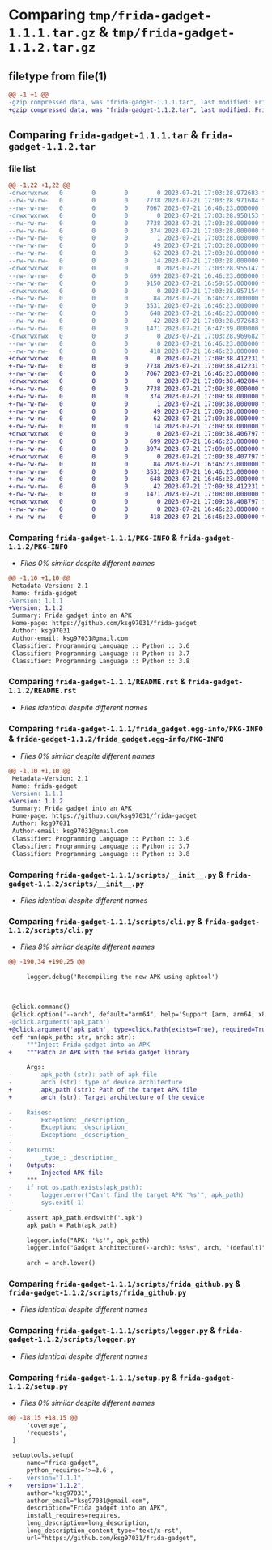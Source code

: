 # Comparing `tmp/frida-gadget-1.1.1.tar.gz` & `tmp/frida-gadget-1.1.2.tar.gz`

## filetype from file(1)

```diff
@@ -1 +1 @@
-gzip compressed data, was "frida-gadget-1.1.1.tar", last modified: Fri Jul 21 17:03:28 2023, max compression
+gzip compressed data, was "frida-gadget-1.1.2.tar", last modified: Fri Jul 21 17:09:38 2023, max compression
```

## Comparing `frida-gadget-1.1.1.tar` & `frida-gadget-1.1.2.tar`

### file list

```diff
@@ -1,22 +1,22 @@
-drwxrwxrwx   0        0        0        0 2023-07-21 17:03:28.972683 frida-gadget-1.1.1/
--rw-rw-rw-   0        0        0     7738 2023-07-21 17:03:28.971684 frida-gadget-1.1.1/PKG-INFO
--rw-rw-rw-   0        0        0     7067 2023-07-21 16:46:23.000000 frida-gadget-1.1.1/README.rst
-drwxrwxrwx   0        0        0        0 2023-07-21 17:03:28.950153 frida-gadget-1.1.1/frida_gadget.egg-info/
--rw-rw-rw-   0        0        0     7738 2023-07-21 17:03:28.000000 frida-gadget-1.1.1/frida_gadget.egg-info/PKG-INFO
--rw-rw-rw-   0        0        0      374 2023-07-21 17:03:28.000000 frida-gadget-1.1.1/frida_gadget.egg-info/SOURCES.txt
--rw-rw-rw-   0        0        0        1 2023-07-21 17:03:28.000000 frida-gadget-1.1.1/frida_gadget.egg-info/dependency_links.txt
--rw-rw-rw-   0        0        0       49 2023-07-21 17:03:28.000000 frida-gadget-1.1.1/frida_gadget.egg-info/entry_points.txt
--rw-rw-rw-   0        0        0       62 2023-07-21 17:03:28.000000 frida-gadget-1.1.1/frida_gadget.egg-info/requires.txt
--rw-rw-rw-   0        0        0       14 2023-07-21 17:03:28.000000 frida-gadget-1.1.1/frida_gadget.egg-info/top_level.txt
-drwxrwxrwx   0        0        0        0 2023-07-21 17:03:28.955147 frida-gadget-1.1.1/scripts/
--rw-rw-rw-   0        0        0      699 2023-07-21 16:46:23.000000 frida-gadget-1.1.1/scripts/__init__.py
--rw-rw-rw-   0        0        0     9150 2023-07-21 16:59:55.000000 frida-gadget-1.1.1/scripts/cli.py
-drwxrwxrwx   0        0        0        0 2023-07-21 17:03:28.957154 frida-gadget-1.1.1/scripts/files/
--rw-rw-rw-   0        0        0       84 2023-07-21 16:46:23.000000 frida-gadget-1.1.1/scripts/files/README.md
--rw-rw-rw-   0        0        0     3531 2023-07-21 16:46:23.000000 frida-gadget-1.1.1/scripts/frida_github.py
--rw-rw-rw-   0        0        0      648 2023-07-21 16:46:23.000000 frida-gadget-1.1.1/scripts/logger.py
--rw-rw-rw-   0        0        0       42 2023-07-21 17:03:28.972683 frida-gadget-1.1.1/setup.cfg
--rw-rw-rw-   0        0        0     1471 2023-07-21 16:47:39.000000 frida-gadget-1.1.1/setup.py
-drwxrwxrwx   0        0        0        0 2023-07-21 17:03:28.969682 frida-gadget-1.1.1/tests/
--rw-rw-rw-   0        0        0        0 2023-07-21 16:46:23.000000 frida-gadget-1.1.1/tests/__init__.py
--rw-rw-rw-   0        0        0      418 2023-07-21 16:46:23.000000 frida-gadget-1.1.1/tests/test_cli.py
+drwxrwxrwx   0        0        0        0 2023-07-21 17:09:38.412231 frida-gadget-1.1.2/
+-rw-rw-rw-   0        0        0     7738 2023-07-21 17:09:38.412231 frida-gadget-1.1.2/PKG-INFO
+-rw-rw-rw-   0        0        0     7067 2023-07-21 16:46:23.000000 frida-gadget-1.1.2/README.rst
+drwxrwxrwx   0        0        0        0 2023-07-21 17:09:38.402804 frida-gadget-1.1.2/frida_gadget.egg-info/
+-rw-rw-rw-   0        0        0     7738 2023-07-21 17:09:38.000000 frida-gadget-1.1.2/frida_gadget.egg-info/PKG-INFO
+-rw-rw-rw-   0        0        0      374 2023-07-21 17:09:38.000000 frida-gadget-1.1.2/frida_gadget.egg-info/SOURCES.txt
+-rw-rw-rw-   0        0        0        1 2023-07-21 17:09:38.000000 frida-gadget-1.1.2/frida_gadget.egg-info/dependency_links.txt
+-rw-rw-rw-   0        0        0       49 2023-07-21 17:09:38.000000 frida-gadget-1.1.2/frida_gadget.egg-info/entry_points.txt
+-rw-rw-rw-   0        0        0       62 2023-07-21 17:09:38.000000 frida-gadget-1.1.2/frida_gadget.egg-info/requires.txt
+-rw-rw-rw-   0        0        0       14 2023-07-21 17:09:38.000000 frida-gadget-1.1.2/frida_gadget.egg-info/top_level.txt
+drwxrwxrwx   0        0        0        0 2023-07-21 17:09:38.406797 frida-gadget-1.1.2/scripts/
+-rw-rw-rw-   0        0        0      699 2023-07-21 16:46:23.000000 frida-gadget-1.1.2/scripts/__init__.py
+-rw-rw-rw-   0        0        0     8974 2023-07-21 17:09:05.000000 frida-gadget-1.1.2/scripts/cli.py
+drwxrwxrwx   0        0        0        0 2023-07-21 17:09:38.407797 frida-gadget-1.1.2/scripts/files/
+-rw-rw-rw-   0        0        0       84 2023-07-21 16:46:23.000000 frida-gadget-1.1.2/scripts/files/README.md
+-rw-rw-rw-   0        0        0     3531 2023-07-21 16:46:23.000000 frida-gadget-1.1.2/scripts/frida_github.py
+-rw-rw-rw-   0        0        0      648 2023-07-21 16:46:23.000000 frida-gadget-1.1.2/scripts/logger.py
+-rw-rw-rw-   0        0        0       42 2023-07-21 17:09:38.412231 frida-gadget-1.1.2/setup.cfg
+-rw-rw-rw-   0        0        0     1471 2023-07-21 17:08:00.000000 frida-gadget-1.1.2/setup.py
+drwxrwxrwx   0        0        0        0 2023-07-21 17:09:38.408797 frida-gadget-1.1.2/tests/
+-rw-rw-rw-   0        0        0        0 2023-07-21 16:46:23.000000 frida-gadget-1.1.2/tests/__init__.py
+-rw-rw-rw-   0        0        0      418 2023-07-21 16:46:23.000000 frida-gadget-1.1.2/tests/test_cli.py
```

### Comparing `frida-gadget-1.1.1/PKG-INFO` & `frida-gadget-1.1.2/PKG-INFO`

 * *Files 0% similar despite different names*

```diff
@@ -1,10 +1,10 @@
 Metadata-Version: 2.1
 Name: frida-gadget
-Version: 1.1.1
+Version: 1.1.2
 Summary: Frida gadget into an APK
 Home-page: https://github.com/ksg97031/frida-gadget
 Author: ksg97031
 Author-email: ksg97031@gmail.com
 Classifier: Programming Language :: Python :: 3.6
 Classifier: Programming Language :: Python :: 3.7
 Classifier: Programming Language :: Python :: 3.8
```

### Comparing `frida-gadget-1.1.1/README.rst` & `frida-gadget-1.1.2/README.rst`

 * *Files identical despite different names*

### Comparing `frida-gadget-1.1.1/frida_gadget.egg-info/PKG-INFO` & `frida-gadget-1.1.2/frida_gadget.egg-info/PKG-INFO`

 * *Files 0% similar despite different names*

```diff
@@ -1,10 +1,10 @@
 Metadata-Version: 2.1
 Name: frida-gadget
-Version: 1.1.1
+Version: 1.1.2
 Summary: Frida gadget into an APK
 Home-page: https://github.com/ksg97031/frida-gadget
 Author: ksg97031
 Author-email: ksg97031@gmail.com
 Classifier: Programming Language :: Python :: 3.6
 Classifier: Programming Language :: Python :: 3.7
 Classifier: Programming Language :: Python :: 3.8
```

### Comparing `frida-gadget-1.1.1/scripts/__init__.py` & `frida-gadget-1.1.2/scripts/__init__.py`

 * *Files identical despite different names*

### Comparing `frida-gadget-1.1.1/scripts/cli.py` & `frida-gadget-1.1.2/scripts/cli.py`

 * *Files 8% similar despite different names*

```diff
@@ -190,34 +190,25 @@
 
     logger.debug('Recompiling the new APK using apktool')
 
 
 
 @click.command()
 @click.option('--arch', default="arm64", help='Support [arm, arm64, x86]')
-@click.argument('apk_path')
+@click.argument('apk_path', type=click.Path(exists=True), required=True)
 def run(apk_path: str, arch: str):
-    """Inject Frida gadget into an APK
+    """Patch an APK with the Frida gadget library
 
     Args:
-        apk_path (str): path of apk file
-        arch (str): type of device architecture
+        apk_path (str): Path of the target APK file
+        arch (str): Target architecture of the device
 
-    Raises:
-        Exception: _description_
-        Exception: _description_
-        Exception: _description_
-
-    Returns:
-        _type_: _description_
+    Outputs:
+        Injected APK file
     """
-    if not os.path.exists(apk_path):
-        logger.error("Can't find the target APK '%s'", apk_path)
-        sys.exit(-1)
-
     assert apk_path.endswith('.apk')
     apk_path = Path(apk_path)
 
     logger.info("APK: '%s'", apk_path)
     logger.info("Gadget Architecture(--arch): %s%s", arch, "(default)" if arch == "arm64" else "")
 
     arch = arch.lower()
```

### Comparing `frida-gadget-1.1.1/scripts/frida_github.py` & `frida-gadget-1.1.2/scripts/frida_github.py`

 * *Files identical despite different names*

### Comparing `frida-gadget-1.1.1/scripts/logger.py` & `frida-gadget-1.1.2/scripts/logger.py`

 * *Files identical despite different names*

### Comparing `frida-gadget-1.1.1/setup.py` & `frida-gadget-1.1.2/setup.py`

 * *Files 0% similar despite different names*

```diff
@@ -18,15 +18,15 @@
     'coverage',
     'requests',
 ]
 
 setuptools.setup(
     name="frida-gadget",
     python_requires='>=3.6',
-    version="1.1.1",
+    version="1.1.2",
     author="ksg97031",
     author_email="ksg97031@gmail.com",
     description="Frida gadget into an APK",
     install_requires=requires,
     long_description=long_description,
     long_description_content_type="text/x-rst",
     url="https://github.com/ksg97031/frida-gadget",
```

